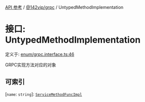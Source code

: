 [API 参考](../../../index.md) / [@142vip/grpc](../index.md) / UntypedMethodImplementation

# 接口: UntypedMethodImplementation

定义于: [enum/grpc.interface.ts:46](https://github.com/142vip/core-x/blob/7cfc2fa6b24172631d6526590fc6ea4be89357c6/packages/grpc/src/enum/grpc.interface.ts#L46)

GRPC实现方法对应的对象

## 可索引

\[`name`: `string`\]: [`ServiceMethodFuncImpl`](../type-aliases/ServiceMethodFuncImpl.md)
